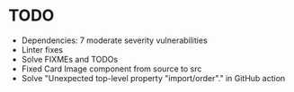 # TODO
 - Dependencies: 7 moderate severity vulnerabilities
 - Linter fixes
 - Solve FIXMEs and TODOs
 - Fixed Card Image component from source to src
 - Solve "Unexpected top-level property "import/order"." in GitHub action
